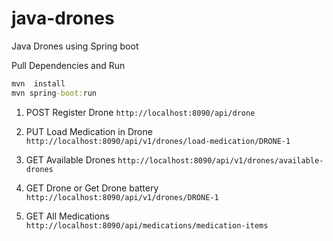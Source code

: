 # java-drones
Java Drones using Spring boot

Pull Dependencies and Run
```cmd
mvn  install
mvn spring-boot:run
```



1. POST Register Drone
    ```http://localhost:8090/api/drone```

2. PUT Load Medication in Drone
    ```http://localhost:8090/api/v1/drones/load-medication/DRONE-1```

3. GET Available Drones
    ```http://localhost:8090/api/v1/drones/available-drones```

4. GET Drone or Get Drone battery
    ```http://localhost:8090/api/v1/drones/DRONE-1```
    
5. GET All Medications
    ```http://localhost:8090/api/medications/medication-items```

  
